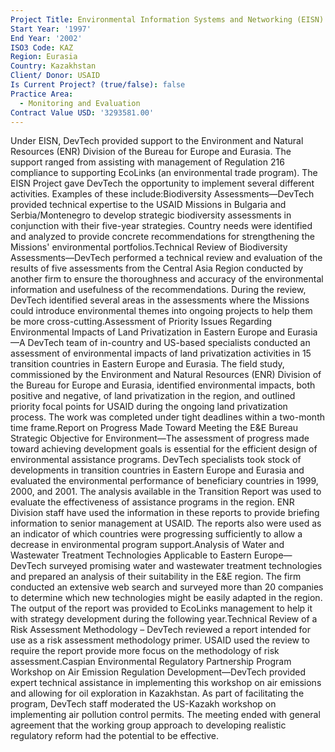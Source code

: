 ```yaml
---
Project Title: Environmental Information Systems and Networking (EISN)
Start Year: '1997'
End Year: '2002'
ISO3 Code: KAZ
Region: Eurasia
Country: Kazakhstan
Client/ Donor: USAID
Is Current Project? (true/false): false
Practice Area:
  - Monitoring and Evaluation
Contract Value USD: '3293581.00'
---
```

Under EISN, DevTech provided support to the Environment and Natural Resources (ENR) Division of the Bureau for Europe and Eurasia. The support ranged from assisting with management of Regulation 216 compliance to supporting EcoLinks (an environmental trade program). The EISN Project gave DevTech the opportunity to implement several different activities. Examples of these include:Biodiversity Assessments—DevTech provided technical expertise to the USAID Missions in Bulgaria and Serbia/Montenegro to develop strategic biodiversity assessments in conjunction with their five-year strategies. Country needs were identified and analyzed to provide concrete recommendations for strengthening the Missions' environmental portfolios.Technical Review of Biodiversity Assessments—DevTech performed a technical review and evaluation of the results of five assessments from the Central Asia Region conducted by another firm to ensure the thoroughness and accuracy of the environmental information and usefulness of the recommendations. During the review, DevTech identified several areas in the assessments where the Missions could introduce environmental themes into ongoing projects to help them be more cross-cutting.Assessment of Priority Issues Regarding Environmental Impacts of Land Privatization in Eastern Europe and Eurasia—A DevTech team of in-country and US-based specialists conducted an assessment of environmental impacts of land privatization activities in 15 transition countries in Eastern Europe and Eurasia. The field study, commissioned by the Environment and Natural Resources (ENR) Division of the Bureau for Europe and Eurasia, identified environmental impacts, both positive and negative, of land privatization in the region, and outlined priority focal points for USAID during the ongoing land privatization process. The work was completed under tight deadlines within a two-month time frame.Report on Progress Made Toward Meeting the E&E Bureau Strategic Objective for Environment—The assessment of progress made toward achieving development goals is essential for the efficient design of environmental assistance programs. DevTech specialists took stock of developments in transition countries in Eastern Europe and Eurasia and evaluated the environmental performance of beneficiary countries in 1999, 2000, and 2001. The analysis available in the Transition Report was used to evaluate the effectiveness of assistance programs in the region. ENR Division staff have used the information in these reports to provide briefing information to senior management at USAID. The reports also were used as an indicator of which countries were progressing sufficiently to allow a decrease in environmental program support.Analysis of Water and Wastewater Treatment Technologies Applicable to Eastern Europe—DevTech surveyed promising water and wastewater treatment technologies and prepared an analysis of their suitability in the E&E region. The firm conducted an extensive web search and surveyed more than 20 companies to determine which new technologies might be easily adapted in the region. The output of the report was provided to EcoLinks management to help it with strategy development during the following year.Technical Review of a Risk Assessment Methodology – DevTech reviewed a report intended for use as a risk assessment methodology primer. USAID used the review to require the report provide more focus on the methodology of risk assessment.Caspian Environmental Regulatory Partnership Program Workshop on Air Emission Regulation Development—DevTech provided expert technical assistance in implementing this workshop on air emissions and allowing for oil exploration in Kazakhstan. As part of facilitating the program, DevTech staff moderated the US-Kazakh workshop on implementing air pollution control permits. The meeting ended with general agreement that the working group approach to developing realistic regulatory reform had the potential to be effective.